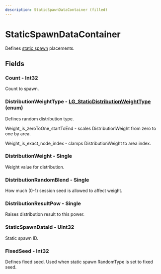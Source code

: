 ```yaml
---
description: StaticSpawnDataContainer (filled)
---
```


# StaticSpawnDataContainer

Defines [static spawn](../datablocks/staticspawn.md#fields) placements.

## Fields

### Count - Int32

Count to spawn.

### DistributionWeightType - [LG\_StaticDistributionWeightType](../enum-types.md#lg\_staticdistributionweighttype) (enum)

Defines random distribution type.

Weight\_is\_zeroToOne\_startToEnd - scales DistributionWeight from zero to one by area.

Weight\_is\_exact\_node\_index - clamps DistributionWeight to area index.

### DistributionWeight - Single

Weight value for distribution.

### DistributionRandomBlend - Single

How much (0-1) session seed is allowed to affect weight.

### DistributionResultPow - Single

Raises distribution result to this power.

### StaticSpawnDataId - UInt32

Static spawn ID.

### FixedSeed - Int32

Defines fixed seed. Used when static spawn RandomType is set to fixed seed.
